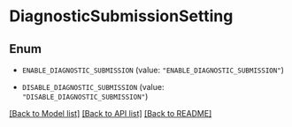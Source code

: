 # DiagnosticSubmissionSetting

## Enum


* `ENABLE_DIAGNOSTIC_SUBMISSION` (value: `"ENABLE_DIAGNOSTIC_SUBMISSION"`)

* `DISABLE_DIAGNOSTIC_SUBMISSION` (value: `"DISABLE_DIAGNOSTIC_SUBMISSION"`)


[[Back to Model list]](../README.md#documentation-for-models) [[Back to API list]](../README.md#documentation-for-api-endpoints) [[Back to README]](../README.md)



